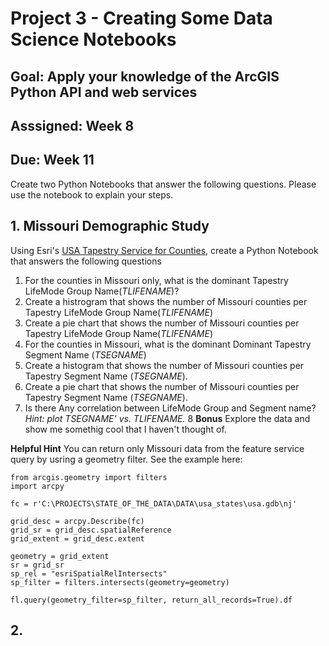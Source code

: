 # Project 3 - Creating Some Data Science Notebooks

## Goal: Apply your knowledge of the ArcGIS Python API and web services
## Asssigned: Week 8
## Due: Week 11

Create two Python Notebooks that answer the following questions. Please use the notebook to explain your steps.
## 1. Missouri Demographic Study
Using Esri's [USA Tapestry Service for Counties](http://services.arcgis.com/P3ePLMYs2RVChkJx/arcgis/rest/services/Tapestry_Households/FeatureServer/1), create a Python Notebook that answers the following questions
1. For the counties in Missouri only, what is the dominant Tapestry LifeMode Group Name(*TLIFENAME*)?
2. Create a histrogram that shows the number of Missouri counties per Tapestry LifeMode Group Name(*TLIFENAME*)
3. Create a pie chart that shows the number of Missouri counties per Tapestry LifeMode Group Name(*TLIFENAME*)
4. For the counties in Missouri, what is the dominant Dominant Tapestry Segment Name (*TSEGNAME*)
5. Create a histogram  that shows the number of Missouri counties per Tapestry Segment Name (*TSEGNAME*).
6. Create a pie chart that shows the number of Missouri counties per Tapestry Segment Name (*TSEGNAME*).
7. Is there Any correlation between LifeMode Group and Segment name? *Hint: plot TSEGNAME' vs. TLIFENAME.*
8 **Bonus** Explore the data and show me somethig cool that I haven't thought of.


**Helpful Hint**
You can return only Missouri data from the feature service query by usring a geometry filter. See the example here:
```
from arcgis.geometry import filters
import arcpy

fc = r'C:\PROJECTS\STATE_OF_THE_DATA\DATA\usa_states\usa.gdb\nj'

grid_desc = arcpy.Describe(fc)
grid_sr = grid_desc.spatialReference
grid_extent = grid_desc.extent

geometry = grid_extent
sr = grid_sr
sp_rel = "esriSpatialRelIntersects"
sp_filter = filters.intersects(geometry=geometry)

fl.query(geometry_filter=sp_filter, return_all_records=True).df
```

## 2. 